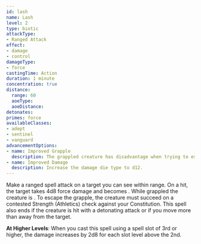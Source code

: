 ```yaml
---
id: lash
name: Lash
level: 2
type: biotic
attackType:
- Ranged Attack
effect:
- damage
- control
damageType:
- force
castingTime: Action
duration: 1 minute
concentration: true
distance:
  range: 60
  aoeType: 
  aoeDistance: 
detonates: 
primes: force
availableClasses:
- adept
- sentinel
- vanguard
advancementOptions:
- name: Improved Grapple
  description: The grappled creature has disadvantage when trying to escape.
- name: Improved Damage
  description: Increase the damage die type to d12.
---
```

Make a ranged spell attack on a target you can see within range. On a hit, the target takes 4d8 force damage and becomes
<me-condition id="grappled"/>. While grappled the creature is <me-condition id="primed" sub="force"/>. To escape the grapple,
the creature must succeed on a contested Strength (Athletics) check against your Constitution. This spell also ends if
the creature is hit with a detonating attack or if you move more than <me-distance length="60" /> away from the target.

__At Higher Levels__: When you cast this spell using a spell slot of 3rd or higher, the damage increases by 2d8 for each
slot level above the 2nd.
